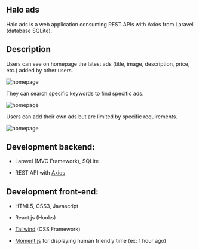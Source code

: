 ## Halo ads

Halo ads is a web application consuming REST APIs with Axios from Laravel (database SQLite).

## Description

Users can see on homepage the latest ads (title, image, description, price, etc.) added by other users.

![homepage](../master/ss/index.png)

They can search specific keywords to find specific ads.

![homepage](../master/ss/search.png)

Users can add their own ads but are limited by specific requirements.

![homepage](../master/ss/add_new.png)

## Development backend:

- Laravel (MVC Framework), SQLite

- REST API with [Axios](https://github.com/axios/axios)

## Development front-end:

- HTML5, CSS3, Javascript

- React.js (Hooks)

- [Tailwind](https://tailwindcss.com/) (CSS Framework)

- [Moment.js](https://momentjs.com/) for displaying human friendly time (ex: 1 hour ago)
